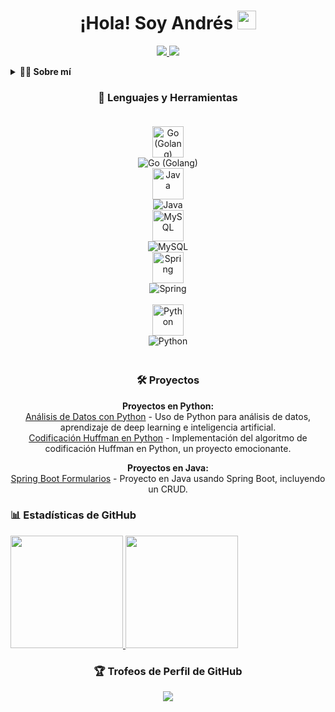 <!-- Encabezado con banner animado -->
<div align="center">
    <h1>¡Hola! Soy Andrés <img src="https://media.giphy.com/media/l2JebqMs4f9uPWDbW/giphy.gif" width="30px"></h1>
</div>

<!-- Enlaces a tus perfiles -->
<p align="center">
    <a href="https://www.linkedin.com/in/andres-arias-792364229/" target="_blank">
        <img src="https://img.shields.io/badge/LinkedIn-Andrés_Arias-blue?style=for-the-badge&logo=linkedin"/>
    </a>
    <a href="https://github.com/AndresCortesA" target="_blank">
        <img src="https://img.shields.io/badge/GitHub-AndrésCortesA-black?style=for-the-badge&logo=github"/>
    </a>
</p>

<!-- Sobre mí -->
<details>
    <summary><strong>👨‍💻 Sobre mí</strong></summary>
    <p>
        ¡Hola! Soy Andrés, un entusiasta estudiante de Desarrollo Backend con un fervor especial por el análisis de datos y el mundo de Java. Mi enfoque actual se centra en            dominar Spring, Java avanzado, MySQL y Go (Golang). Mi pasión radica en la constante exploración de tecnologías innovadoras y la creación de emocionantes proyectos.
    </p>
</details>

<!-- Lenguajes y herramientas como una pasarela horizontal -->
<h3 align="center">🚀 Lenguajes y Herramientas</h3>
<div align="center" style="display: flex; justify-content: center; padding: 20px; margin: 0 10px;">
    <!-- Tarjetas para las tecnologías -->
    <div style="display: flex; flex-direction: column; align-items: center; margin: 0 10px;">
        <img src="https://img.icons8.com/color/48/000000/golang.png" alt="Go (Golang)" width="50px"/>
        <img src="https://img.shields.io/badge/Go%20(Golang)-1.20-blue?style=for-the-badge&logo=go" alt="Go (Golang)"/>
        <img src="https://img.icons8.com/color/48/000000/java-coffee-cup-logo.png" alt="Java" width="50px"/>
        <img src="https://img.shields.io/badge/Java-15-orange?style=for-the-badge&logo=java" alt="Java"/>
        <img src="https://img.icons8.com/color/48/000000/mysql-logo.png" alt="MySQL" width="50px"/>
        <img src="https://img.shields.io/badge/MySQL-8-blue?style=for-the-badge&logo=mysql" alt="MySQL"/>
        <img src="https://img.icons8.com/color/48/000000/spring-logo.png" alt="Spring" width="50px"/>
        <img src="https://img.shields.io/badge/SpringBoot-framework-brightgreen?style=for-the-badge&logo=spring" alt="Spring"/>
        <br>
        <img src="https://img.icons8.com/color/48/000000/python.png" alt="Python" width="50px"/>
        <img src="https://img.shields.io/badge/Python-3.9-blue?style=for-the-badge&logo=python" alt="Python"/>
    </div>
</div>


<!-- Proyectos -->
<h3 align="center">🛠️ Proyectos</h3>
<p align="center">
    <strong>Proyectos en Python:</strong><br>
    <a href="https://github.com/AndresCortesA/Analisis_Datos">Análisis de Datos con Python</a> - Uso de Python para análisis de datos, aprendizaje de deep learning e inteligencia artificial.<br>
    <a href="https://github.com/AndresCortesA/proyecto-fadaAA-2023I-python">Codificación Huffman en Python</a> - Implementación del algoritmo de codificación Huffman en Python, un proyecto emocionante.<br>
</p>
<p align="center">
    <strong>Proyectos en Java:</strong><br>
    <a href="https://github.com/AndresCortesA/Spring-formularios">Spring Boot Formularios</a> - Proyecto en Java usando Spring Boot, incluyendo un CRUD.<br>
    <!-- Agrega aquí más proyectos en Java si los tienes -->
</p>

<!-- Estadísticas de GitHub -->
<h3 align="left">📊 Estadísticas de GitHub</h3>
<div>
    <a href="https://github.com/AndresCortesA">
        <img height="180em" src="https://github-readme-stats.vercel.app/api?username=AndresCortesA&show_icons=true&theme=radical&include_all_commits=true&count_private=true"/>
    </a>
    <a href="https://github.com/AndresCortesA">
        <img height="180em" src="https://github-readme-stats.vercel.app/api/top-langs/?username=AndresCortesA&layout=compact&langs_count=7&theme=radical"/>
    </a>
</div>

<!-- Trofeos de perfil de GitHub -->
<h3 align="center">🏆 Trofeos de Perfil de GitHub</h3>
<p align="center">
    <a href="https://github.com/AndresCortesA">
        <img src="https://github-profile-trophy.vercel.app/?username=AndresCortesA&no-frame=true&theme=onedark&rank=SECRET,SSS,SS,S,AAA,AA,A"/>
    </a>
</p>
